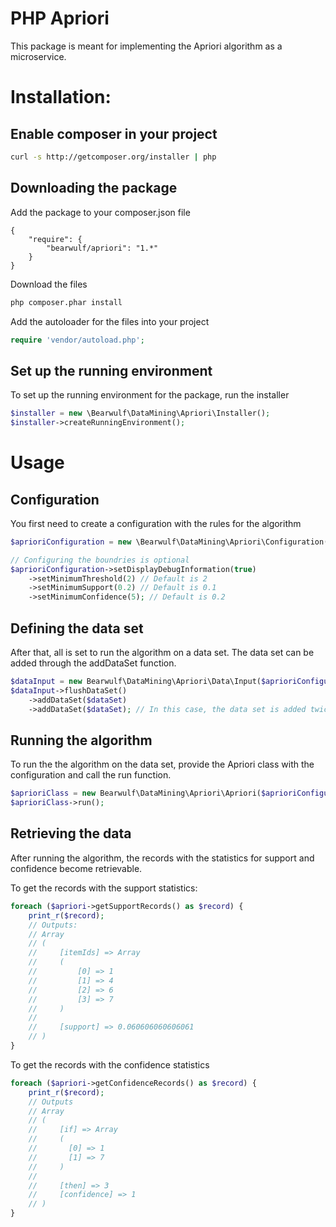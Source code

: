 PHP Apriori
===========

This package is meant for implementing the Apriori algorithm as a microservice.

# Installation:

## Enable composer in your project

```bash
curl -s http://getcomposer.org/installer | php
```

## Downloading the package

Add the package to your composer.json file

```
{
    "require": {
        "bearwulf/apriori": "1.*"
    }
}
```

Download the files

```bash
php composer.phar install
```

Add the autoloader for the files into your project

```php
require 'vendor/autoload.php';
```

## Set up the running environment

To set up the running environment for the package, run the installer

```php
$installer = new \Bearwulf\DataMining\Apriori\Installer();
$installer->createRunningEnvironment();
```

# Usage

## Configuration

You first need to create a configuration with the rules for the algorithm

```php
$aprioriConfiguration = new \Bearwulf\DataMining\Apriori\Configuration();

// Configuring the boundries is optional
$aprioriConfiguration->setDisplayDebugInformation(true)
    ->setMinimumThreshold(2) // Default is 2
    ->setMinimumSupport(0.2) // Default is 0.1
    ->setMinimumConfidence(5); // Default is 0.2
```

## Defining the data set
After that, all is set to run the algorithm on a data set. The data set can be added through the addDataSet function.

```php
$dataInput = new Bearwulf\DataMining\Apriori\Data\Input($aprioriConfiguration);
$dataInput->flushDataSet()
    ->addDataSet($dataSet)
    ->addDataSet($dataSet); // In this case, the data set is added twice to create more testing data
```

## Running the algorithm

To run the the algorithm on the data set, provide the Apriori class with the configuration and call the run function.

```php
$aprioriClass = new Bearwulf\DataMining\Apriori\Apriori($aprioriConfiguration);
$aprioriClass->run();
```

## Retrieving the data

After running the algorithm, the records with the statistics for support and confidence become retrievable.

To get the records with the support statistics:

```php
foreach ($apriori->getSupportRecords() as $record) {
    print_r($record);
    // Outputs:
    // Array
    // (
    //     [itemIds] => Array
    //     (
    //         [0] => 1
    //         [1] => 4
    //         [2] => 6
    //         [3] => 7
    //     )
    //
    //     [support] => 0.060606060606061
    // )
}
```

To get the records with the confidence statistics

```php
foreach ($apriori->getConfidenceRecords() as $record) {
    print_r($record);
    // Outputs
    // Array
    // (
    //     [if] => Array
    //     (
    //       [0] => 1
    //       [1] => 7
    //     )
    //
    //     [then] => 3
    //     [confidence] => 1
    // )
}
```